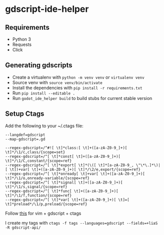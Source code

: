 # gdscript-ide-helper

## Requirements
- Python 3
- Requests
- Click

## Generating gdscripts
- Create a virtualenv with `python -m venv venv` or `virtualenv venv`
- Source venv with `source venv/bin/activate`
- Install the dependencies with `pip install -r requirements.txt`
- Run `pip install --editable .`
- Run `godot_ide_helper build` to build stubs for current stable version

## Setup Ctags

Add the following to your ~/.ctags file:
```
--langdef=gdscript
--map-gdscript=.gd

--regex-gdscript=/^#![ \t]*class:[ \t]+([a-zA-Z0-9_]+)[ \t]*/\1/c,class/{scope=set}
--regex-gdscript=/^[ \t]*const[ \t]+([a-zA-Z0-9_]+)[ \t]*/\1/C,constant/{scope=ref}
--regex-gdscript=/^[ \t]*export[ \t]*(\([ \t]*[a-zA-Z0-9_, \"\*\.]*\)|[ \t])+var[ \t]+([a-zA-Z0-9_]+)[ \t]*/\2/e,export/{scope=ref}
--regex-gdscript=/^[ \t]*onready[ \t]+var[ \t]+([a-zA-Z0-9_]+)[ \t]*/\1/o,onready-variable/{scope=ref}
--regex-gdscript=/^[ \t]*signal[ \t]+([a-zA-Z0-9_]+)[ \t]*/\1/s,signal/{scope=ref}
--regex-gdscript=/^[ \t]*func[ \t]+([a-zA-Z0-9_]+)[ \t]*/\1/f,function/{scope=ref}
--regex-gdscript=/^[ \t]*var[ \t]+([a-zA-Z0-9_]+)[ \t]=[ \t]*preload*/\1/p,preload/{scope=ref}
```

Follow [this](https://github.com/syskrank/vim-gdscript-ctags) for vim + gdscript + ctags

I create my tags with `ctags -f tags --languages=gdscript --fields=+liaS -R gdscript-api/`

[1]: https://github.com/syskrank/vim-gdscript-ctags#add-the-following-to-your-ctags-file
